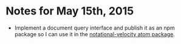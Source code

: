 # Notes for May 15th, 2015

* Implement a document query interface and publish it as an npm package so I can use it in the [notational-velocity atom package](https://github.com/seongjaelee/notational-velocity).
